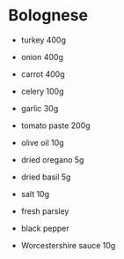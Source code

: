 # Bolognese
* turkey 400g
* onion 400g
* carrot 400g
* celery 100g
* garlic 30g
* tomato paste 200g

* olive oil 10g
* dried oregano 5g
* dried basil 5g
* salt 10g
* fresh parsley
* black pepper
* Worcestershire sauce 10g
